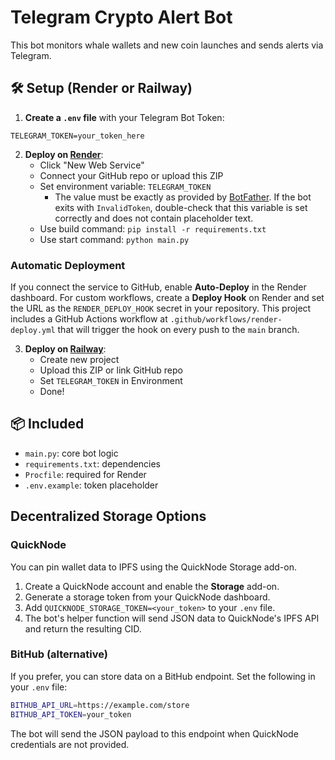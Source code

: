 # Telegram Crypto Alert Bot

This bot monitors whale wallets and new coin launches and sends alerts via Telegram.

## 🛠 Setup (Render or Railway)

1. **Create a `.env` file** with your Telegram Bot Token:

```
TELEGRAM_TOKEN=your_token_here
```

2. **Deploy on [Render](https://render.com)**:
   - Click "New Web Service"
   - Connect your GitHub repo or upload this ZIP
   - Set environment variable: `TELEGRAM_TOKEN`
     - The value must be exactly as provided by [BotFather](https://t.me/Botfather).
       If the bot exits with `InvalidToken`, double-check that this variable is
       set correctly and does not contain placeholder text.
   - Use build command: `pip install -r requirements.txt`
   - Use start command: `python main.py`

### Automatic Deployment

If you connect the service to GitHub, enable **Auto-Deploy** in the Render
dashboard. For custom workflows, create a **Deploy Hook** on Render and set the
URL as the `RENDER_DEPLOY_HOOK` secret in your repository. This project includes
a GitHub Actions workflow at `.github/workflows/render-deploy.yml` that will
trigger the hook on every push to the `main` branch.

3. **Deploy on [Railway](https://railway.app)**:
   - Create new project
   - Upload this ZIP or link GitHub repo
   - Set `TELEGRAM_TOKEN` in Environment
   - Done!

## 📦 Included

- `main.py`: core bot logic
- `requirements.txt`: dependencies
- `Procfile`: required for Render
- `.env.example`: token placeholder

## Decentralized Storage Options

### QuickNode

You can pin wallet data to IPFS using the QuickNode Storage add-on.

1. Create a QuickNode account and enable the **Storage** add-on.
2. Generate a storage token from your QuickNode dashboard.
3. Add `QUICKNODE_STORAGE_TOKEN=<your_token>` to your `.env` file.
4. The bot's helper function will send JSON data to QuickNode's IPFS API and
   return the resulting CID.

### BitHub (alternative)

If you prefer, you can store data on a BitHub endpoint. Set the following in
your `.env` file:

```bash
BITHUB_API_URL=https://example.com/store
BITHUB_API_TOKEN=your_token
```

The bot will send the JSON payload to this endpoint when QuickNode credentials
are not provided.


